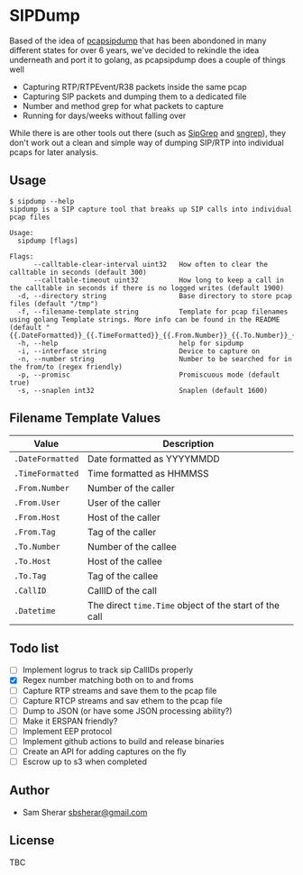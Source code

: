 # SIPDump

Based of the idea of [pcapsipdump](https://github.com/fairwaves/pcapsipdump) that has been abondoned in many different states for over 6 years, we've decided to rekindle the idea underneath and port it to golang, as pcapsipdump does a couple of things well

* Capturing RTP/RTPEvent/R38 packets inside the same pcap
* Capturing SIP packets and dumping them to a dedicated file
* Number and method grep for what packets to capture
* Running for days/weeks without falling over

While there is are other tools out there (such as [SipGrep](https://github.com/sipcapture/sipgrep) and [sngrep](https://github.com/irontec/sngrep)), they don't work out a clean and simple way of dumping SIP/RTP into individual pcaps for later analysis.


## Usage
```
$ sipdump --help
sipdump is a SIP capture tool that breaks up SIP calls into individual pcap files

Usage:
  sipdump [flags]

Flags:
      --calltable-clear-interval uint32   How often to clear the calltable in seconds (default 300)
      --calltable-timeout uint32          How long to keep a call in the calltable in seconds if there is no logged writes (default 1900)
  -d, --directory string                  Base directory to store pcap files (default "/tmp")
  -f, --filename-template string          Template for pcap filenames using golang Template strings. More info can be found in the README (default "{{.DateFormatted}}_{{.TimeFormatted}}_{{.From.Number}}_{{.To.Number}}_{{.CallID}}.pcap")
  -h, --help                              help for sipdump
  -i, --interface string                  Device to capture on
  -n, --number string                     Number to be searched for in the from/to (regex friendly)
  -p, --promisc                           Promiscuous mode (default true)
  -s, --snaplen int32                     Snaplen (default 1600)
```

## Filename Template Values
| Value | Description |
| --- | --- |
| `.DateFormatted` | Date formatted as YYYYMMDD |
| `.TimeFormatted` | Time formatted as HHMMSS |
| `.From.Number` | Number of the caller |
| `.From.User` | User of the caller |
| `.From.Host` | Host of the caller |
| `.From.Tag` | Tag of the caller |
| `.To.Number` | Number of the callee |
| `.To.Host` | Host of the callee |
| `.To.Tag` | Tag of the callee |
| `.CallID` | CallID of the call |
| `.Datetime` | The direct `time.Time` object of the start of the call |

## Todo list
- [ ] Implement logrus to track sip CallIDs properly
- [X] Regex number matching both on to and froms
- [ ] Capture RTP streams and save them to the pcap file
- [ ] Capture RTCP streams and sav ethem to the pcap file
- [ ] Dump to JSON (or have some JSON processing ability?)
- [ ] Make it ERSPAN friendly?
- [ ] Implement EEP protocol
- [ ] Implement github actions to build and release binaries
- [ ] Create an API for adding captures on the fly
- [ ] Escrow up to s3 when completed

## Author
* Sam Sherar <sbsherar@gmail.com>

## License
TBC